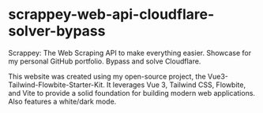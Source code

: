 # scrappey-web-api-cloudflare-solver-bypass
Scrappey: The Web Scraping API to make everything easier. Showcase for my personal GitHub portfolio. Bypass and solve Cloudflare.

This website was created using my open-source project, the Vue3-Tailwind-Flowbite-Starter-Kit. It leverages Vue 3, Tailwind CSS, Flowbite, and Vite to provide a solid foundation for building modern web applications. Also features a white/dark mode.

